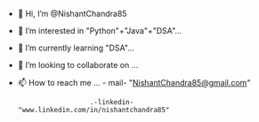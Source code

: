 - 👋 Hi, I’m @NishantChandra85
- 👀 I’m interested in "Python"+"Java"+"DSA"...
- 🌱 I’m currently learning "DSA"...
- 💞️ I’m looking to collaborate on ...
- 📫 How to reach me ...   - mail- "NishantChandra85@gmail.com"
                        
                        .-linkedin- "www.linkedin.com/in/nishantchandra85"

<!---
NishantChandra85/NishantChandra85 is a ✨ special ✨ repository because its `README.md` (this file) appears on your GitHub profile.
You can click the Preview link to take a look at your changes.
--->
